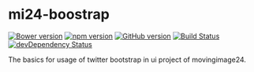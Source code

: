 # mi24-boostrap

[![Bower version](https://badge.fury.io/bo/mi24-bootstrap.svg)](http://badge.fury.io/bo/mi24-bootstrap)
[![npm version](https://badge.fury.io/js/dasrick%2Fmi24-bootstrap.svg)](http://badge.fury.io/js/dasrick%2Fmi24-bootstrap)
[![GitHub version](https://badge.fury.io/gh/dasrick%2Fmi24-bootstrap.svg)](http://badge.fury.io/gh/dasrick%2Fmi24-bootstrap)
[![Build Status](https://secure.travis-ci.org/dasrick/mi24-bootstrap.svg?branch=master)](https://travis-ci.org/dasrick/mi24-bootstrap)
[![devDependency Status](https://david-dm.org/dasrick/mi24-bootstrap/dev-status.svg)](https://david-dm.org/dasrick/mi24-bootstrap#info=devDependencies)


The basics for usage of twitter bootstrap in ui project of movingimage24.
